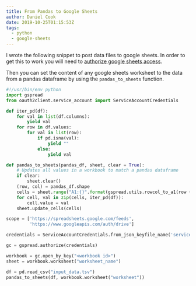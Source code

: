 ```yaml
---
title: From Pandas to Google Sheets
author: Daniel Cook
date: 2019-10-25T01:15:53Z
tags:
  - python
  - google-sheets
---
```


I wrote the following snippet to post data files to google sheets. In order to get this to work you will need to [authorize google sheets access](https://gspread.readthedocs.io/en/latest/oauth2.html).

Then you can set the content of any google sheets worksheet to the data from a pandas dataframe by using the `pandas_to_sheets` function.

```python
#!/usr/bin/env python
import gspread
from oauth2client.service_account import ServiceAccountCredentials

def iter_pd(df):
    for val in list(df.columns):
        yield val
    for row in df.values:
        for val in list(row):
            if pd.isna(val):
                yield ""
            else:
                yield val

def pandas_to_sheets(pandas_df, sheet, clear = True):
    # Updates all values in a workbook to match a pandas dataframe
    if clear:
        sheet.clear()
    (row, col) = pandas_df.shape
    cells = sheet.range("A1:{}".format(gspread.utils.rowcol_to_a1(row + 1, col)))
    for cell, val in zip(cells, iter_pd(df)):
        cell.value = val
    sheet.update_cells(cells)

scope = ['https://spreadsheets.google.com/feeds',
         'https://www.googleapis.com/auth/drive']

credentials = ServiceAccountCredentials.from_json_keyfile_name('service.json', scope)

gc = gspread.authorize(credentials)

workbook = gc.open_by_key("<workbook id>")
sheet = workbook.worksheet("worksheet_name")

df = pd.read_csv("input_data.tsv")
pandas_to_sheets(df, workbook.worksheet("worksheet"))
```